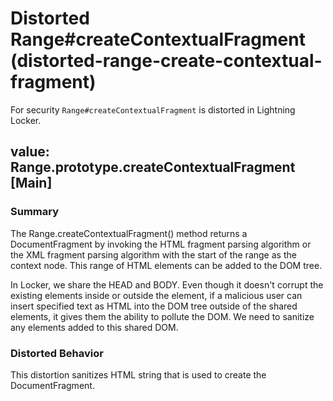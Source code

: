 # Distorted Range#createContextualFragment (distorted-range-create-contextual-fragment)

For security `Range#createContextualFragment` is distorted in Lightning Locker.

<!-- START generated embed: @locker/distortion/src/Range/docs/createContextualFragment-value.md -->
## value: Range.prototype.createContextualFragment [Main]

### Summary

The Range.createContextualFragment() method returns a DocumentFragment by invoking the HTML fragment parsing algorithm or the XML fragment parsing algorithm with the start of the range as the context node. This range of HTML elements can be added to the DOM tree.

In Locker, we share the HEAD and BODY. Even though it doesn't corrupt the existing elements inside or outside the element, if a malicious user can insert specified text as HTML into the DOM tree outside of the shared elements, it gives them the ability to pollute the DOM. We need to sanitize any elements added to this shared DOM.

### Distorted Behavior

This distortion sanitizes HTML string that is used to create the DocumentFragment.
<!-- END generated embed, please keep comment -->

